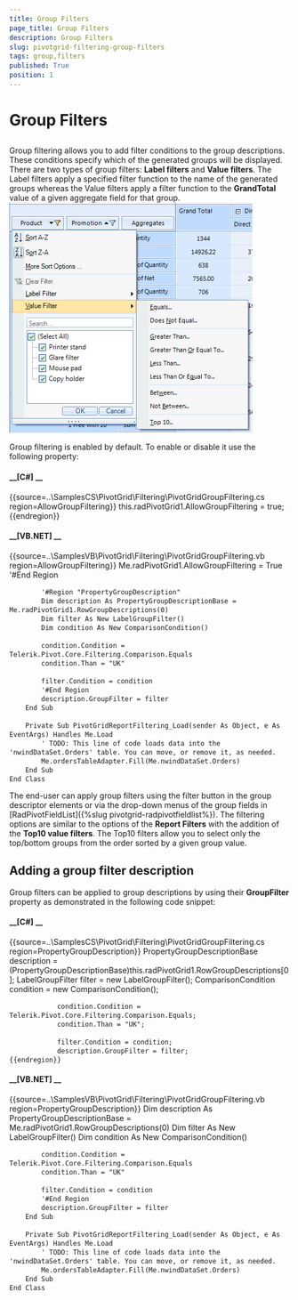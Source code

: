 ```yaml
---
title: Group Filters
page_title: Group Filters
description: Group Filters
slug: pivotgrid-filtering-group-filters
tags: group,filters
published: True
position: 1
---
```


# Group Filters



## 

Group filtering allows you to add filter conditions to the group descriptions. These conditions specify which
          of the generated groups will be displayed. There are two types of group filters: __Label filters__
          and __Value filters__. The Label filters apply a specified filter function to the name of the
          generated groups whereas the Value filters apply a filter function to the __GrandTotal__ value
          of a given aggregate field for that group.
        ![pivotgrid-filtering-group-filters 001](images/pivotgrid-filtering-group-filters001.png)

Group filtering is enabled by default. To enable or disable it use the following property:

#### __[C#] __

{{source=..\SamplesCS\PivotGrid\Filtering\PivotGridGroupFiltering.cs region=AllowGroupFiltering}}
	            this.radPivotGrid1.AllowGroupFiltering = true;
	{{endregion}}



#### __[VB.NET] __

{{source=..\SamplesVB\PivotGrid\Filtering\PivotGridGroupFiltering.vb region=AllowGroupFiltering}}
	        Me.radPivotGrid1.AllowGroupFiltering = True
	        '#End Region
	
	        '#Region "PropertyGroupDescription"
	        Dim description As PropertyGroupDescriptionBase = Me.radPivotGrid1.RowGroupDescriptions(0)
	        Dim filter As New LabelGroupFilter()
	        Dim condition As New ComparisonCondition()
	
	        condition.Condition = Telerik.Pivot.Core.Filtering.Comparison.Equals
	        condition.Than = "UK"
	
	        filter.Condition = condition
	        '#End Region
	        description.GroupFilter = filter
	    End Sub
	
	    Private Sub PivotGridReportFiltering_Load(sender As Object, e As EventArgs) Handles Me.Load
	        ' TODO: This line of code loads data into the 'nwindDataSet.Orders' table. You can move, or remove it, as needed.
	        Me.ordersTableAdapter.Fill(Me.nwindDataSet.Orders)
	    End Sub
	End Class



The end-user can apply group filters using the filter button in the group descriptor elements or via the drop-down
          menus of the group fields in
          [RadPivotFieldList]({%slug pivotgrid-radpivotfieldlist%}).
          The filtering options are similar to the options of the __Report Filters__ with the addition of the
          __Top10 value filters__.  The Top10 filters allow you to select only the top/bottom groups from the
          order sorted by a given group value.
        

## Adding a group filter description

Group filters can be applied to group descriptions by using their __GroupFilter__ property
          as demonstrated in the following code snippet:
        

#### __[C#] __

{{source=..\SamplesCS\PivotGrid\Filtering\PivotGridGroupFiltering.cs region=PropertyGroupDescription}}
	            PropertyGroupDescriptionBase description = (PropertyGroupDescriptionBase)this.radPivotGrid1.RowGroupDescriptions[0];
	            LabelGroupFilter filter = new LabelGroupFilter();
	            ComparisonCondition condition = new ComparisonCondition();
	
	            condition.Condition = Telerik.Pivot.Core.Filtering.Comparison.Equals;
	            condition.Than = "UK"; 
	
	            filter.Condition = condition; 
	            description.GroupFilter = filter;
	{{endregion}}



#### __[VB.NET] __

{{source=..\SamplesVB\PivotGrid\Filtering\PivotGridGroupFiltering.vb region=PropertyGroupDescription}}
	        Dim description As PropertyGroupDescriptionBase = Me.radPivotGrid1.RowGroupDescriptions(0)
	        Dim filter As New LabelGroupFilter()
	        Dim condition As New ComparisonCondition()
	
	        condition.Condition = Telerik.Pivot.Core.Filtering.Comparison.Equals
	        condition.Than = "UK"
	
	        filter.Condition = condition
	        '#End Region
	        description.GroupFilter = filter
	    End Sub
	
	    Private Sub PivotGridReportFiltering_Load(sender As Object, e As EventArgs) Handles Me.Load
	        ' TODO: This line of code loads data into the 'nwindDataSet.Orders' table. You can move, or remove it, as needed.
	        Me.ordersTableAdapter.Fill(Me.nwindDataSet.Orders)
	    End Sub
	End Class



